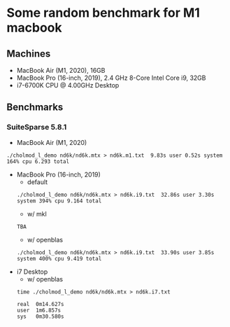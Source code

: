 # Some random benchmark for M1 macbook
## Machines
* MacBook Air (M1, 2020), 16GB
* MacBook Pro (16-inch, 2019), 2.4 GHz 8-Core Intel Core i9, 32GB
* i7-6700K CPU @ 4.00GHz Desktop

## Benchmarks
### SuiteSparse 5.8.1
* MacBook Air (M1, 2020)
```
./cholmod_l_demo nd6k/nd6k.mtx > nd6k.m1.txt  9.83s user 0.52s system 164% cpu 6.293 total
```
* MacBook Pro (16-inch, 2019)
  * default
  ```
  ./cholmod_l_demo nd6k/nd6k.mtx > nd6k.i9.txt  32.86s user 3.30s system 394% cpu 9.164 total
  ```
  * w/ mkl
  ```
  TBA
  ```
  * w/ openblas
  ```
  ./cholmod_l_demo nd6k/nd6k.mtx > nd6k.i9.txt  33.90s user 3.85s system 400% cpu 9.419 total
  ```
* i7 Desktop
  * w/ openblas
  ```
  time ./cholmod_l_demo nd6k/nd6k.mtx > nd6k.i7.txt

  real	0m14.627s
  user	1m6.857s
  sys	0m30.580s
  ```

